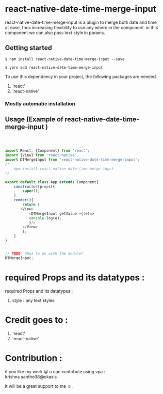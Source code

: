 # react-native-date-time-merge-input

<!-- ![](https://i.imgur.com/YxgvSzg.gif) -->

react-native-date-time-merge-input is a plugin to merge both date and time at ease, thus increasing flexibility to use any where in the component. in this component we can also pass text style in params. 

## Getting started

`$ npm install react-native-date-time-merge-input --save`

`$ yarn add react-native-date-time-merge-input`

To use this dependency in your project, the following packages are needed. 
1. 'react'
2. 'react-native'

### Mostly automatic installation


## Usage (Example of react-native-date-time-merge-input )
```javascript



import React, {Component} from 'react';
import {View} from 'react-native';
import DTMergeInput from 'react-native-date-time-merge-input';
/*
    npm install react-native-date-time-merge-input
*/

export default class App extends Component{
    constructor(props){
        super();
    }
    render(){
        return (
       <View>
           <DTMergeInput getValue ={(e)=> 
           console.log(e);
           }/>
        </View>
        );
    }
}


// TODO: What to do with the module?
DTMergeInput;
```

# required Props and its datatypes :

required Props and its datatypes :

1.  style  : any text styles



# Credit goes to : 

1. 'react'
3. 'react-native'

# Contribution :

if you like my work 😀 u can contribute using
vpa : krishna.santho08@okaxis

it will be a great support to me ☺.


